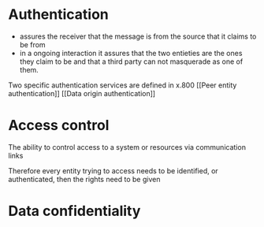# Authentication
- assures the receiver that the message is from the source that it claims to be from
- in a ongoing interaction it assures that the two entieties are the ones they claim to be and that a third party can not masquerade as one of them.


Two specific authentication services are defined in x.800
[[Peer entity authentication]]
[[Data origin authentication]]


# Access control
The ability to control access to a system or resources via communication links

Therefore every entity trying to access needs to be identified, or authenticated, then the rights need to be given

# Data confidentiality